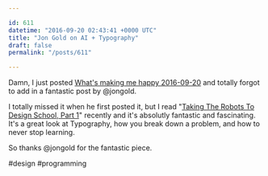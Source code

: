 ```yaml
---

id: 611
datetime: "2016-09-20 02:43:41 +0000 UTC"
title: "Jon Gold on AI + Typography"
draft: false
permalink: "/posts/611"

---
```


Damn, I just posted [What's making me happy 2016-09-20](https://writing.natwelch.com/post/610) and totally forgot to add in a fantastic post by @jongold.

I totally missed it when he first posted it, but I read "[Taking The Robots To Design School, Part 1](http://jon.gold/2016/05/robot-design-school/)" recently  and it's absolutly fantastic and fascinating. It's a great look at Typography, how you break down a problem, and how to never stop learning.

So thanks @jongold for the fantastic piece.

#design #programming
